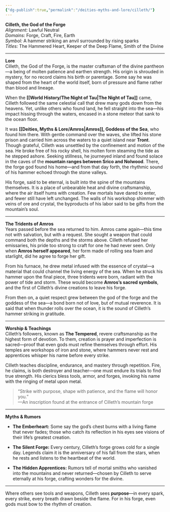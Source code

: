 ```yaml
---
{"dg-publish":true,"permalink":"/deities-myths-and-lore/cilleth/"}
---
```



**Cilleth, the God of the Forge**  
_Alignment:_ Lawful Neutral  
_Domains:_ Forge, Craft, Fire, Earth  
_Symbol:_ A hammer striking an anvil surrounded by rising sparks  
_Titles:_ The Hammered Heart, Keeper of the Deep Flame, Smith of the Divine

---

**Lore**  
Cilleth, the God of the Forge, is the master craftsman of the divine pantheon—a being of molten patience and earthen strength. His origin is shrouded in mystery, for no record claims his birth or parentage. Some say he was shaped from the heart of the world itself, born of pressure and flame rather than blood and lineage.

When the **[[World History/The Night of Tau\|The Night of Tau]]** came, Cilleth followed the same celestial call that drew many gods down from the heavens. Yet, unlike others who found land, he fell straight into the sea—his impact hissing through the waters, encased in a stone meteor that sank to the ocean floor.

It was **[[Deities, Myths & Lore/Amros\|Amros]], Goddess of the Sea**, who found him there. With gentle command over the waves, she lifted his stone prison and carried him across the waters to a quiet island near **Tront**. Though grateful, Cilleth was unsettled by the confinement and motion of the sea. He broke free of his rocky shell, his molten form steaming the tide as he stepped ashore. Seeking stillness, he journeyed inland and found solace in the caves of the **mountain ranges between Srico and Nolwood**. There, the forge god found his home—and from that day forth, the rhythmic sound of his hammer echoed through the stone valleys.

His forge, said to be eternal, is built into the spine of the mountains themselves. It is a place of unbearable heat and divine craftsmanship, where the air itself hums with creation. Few mortals have dared to enter, and fewer still have left unchanged. The walls of his workshop shimmer with veins of ore and crystal, the byproducts of his labor said to be gifts from the mountain’s soul.

---

**The Tridents of Amros**  
Years passed before the sea returned to him. Amros came again—this time not with salvation, but with a request. She sought a weapon that could command both the depths and the storms above. Cilleth refused her emissaries, his pride too strong to craft for one he had never seen. Only when **Amros herself appeared**, her form made of rolling sea foam and starlight, did he agree to forge her gift.

From his furnace, he drew metal infused with the essence of crystal—a material that could channel the living energy of the sea. When he struck his hammer upon the final piece, three tridents were born, radiant with the power of tide and storm. These would become **Amros’s sacred symbols**, and the first of Cilleth’s divine creations to leave his forge.

From then on, a quiet respect grew between the god of the forge and the goddess of the sea—a bond born not of love, but of mutual reverence. It is said that when thunder rolls over the ocean, it is the sound of Cilleth’s hammer striking in gratitude.

---

**Worship & Teachings**  
Cilleth’s followers, known as **The Tempered**, revere craftsmanship as the highest form of devotion. To them, creation is prayer and imperfection is sacred—proof that even gods must refine themselves through effort. His temples are workshops of iron and stone, where hammers never rest and apprentices whisper his name before every strike.

Cilleth teaches discipline, endurance, and mastery through repetition. Fire, he claims, is both destroyer and teacher—one must endure its trials to find true strength. His clerics bless tools, armor, and forges, invoking his name with the ringing of metal upon metal.

> “Strike with purpose, shape with patience, and the flame will honor you.”  
> —An inscription found at the entrance of Cilleth’s mountain forge

---

**Myths & Rumors**

- **The Emberheart:** Some say the god’s chest burns with a living flame that never fades; those who catch its reflection in his eyes see visions of their life’s greatest creation.
    
- **The Silent Forge:** Every century, Cilleth’s forge grows cold for a single day. Legends claim it is the anniversary of his fall from the stars, when he rests and listens to the heartbeat of the world.
    
- **The Hidden Apprentices:** Rumors tell of mortal smiths who vanished into the mountains and never returned—chosen by Cilleth to serve eternally at his forge, crafting wonders for the divine.
    

---

Where others see tools and weapons, Cilleth sees **purpose**—in every spark, every strike, every breath drawn beside the flame. For in his forge, even gods must bow to the rhythm of creation.
